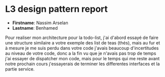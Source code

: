 # L3 design pattern report

- **Firstname**: Nassim Arselan
- **Lastname**: Benhamed

Pour realiser mon architecture pour la todo-list, j'ai d'abord essayé de faire une structure similaire a votre exemple des list de teas (thés), mais au fur et à mesure je me suis perdu dans votre code j'avais beaucoup d'incertitudes au niveau de votre code, donc a la fin vu que je n'avais pas trop de temps j'ai essayer de dispatcher mon code, mais pour le temps qui me reste avant notre prochain cours j'essayerais de terminer les differentes interfaces et la partie service.



